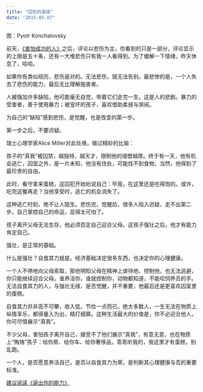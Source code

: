 ```yaml
---
title: "囚犯的蛋榚"
date: "2015-05-07"
---
```


图：Pyotr Konchalovsky

前天，[《害怕成功的人》](http://mp.weixin.qq.com/s?__biz=MjM5NDU0Mjk2MQ==&mid=206406842&idx=1&sn=9efca07cd96330a3c0bc83f353351725&scene=21#wechat_redirect)之后，评论以悲伤为主，你看到的只是一部分，评论显示的上限是五十条，还有一大堆悲伤只有我一人看得到。为了缓解一下情绪，昨天休息了，哈哈。

如果你有类似经历，悲伤是对的。无法悲伤，就无法告别。最悲惨的是，一个人失去了悲伤的能力，最后无比理解施害者。

人被强加许多缺陷，他可能毫无自觉，带着它们走完一生。这是人的悲剧。暴力的受害者，善于使用暴力；被宠坏的孩子，喜欢借助柔弱与哭闹。

为自己的“缺陷”感到悲伤，是觉醒，也是改变的第一步。

第一步之后，不要迟疑。

瑞士心理学家Alice Miller对此处境，做过精妙的比喻：

孩子的“真我”被囚禁，越独特，越天才，限制他的墙壁越厚。终于有一天，他有机会逃亡，囚室之外，是一片未知，他没有住处，可能找不到食物，当然，他得到了最珍贵的自由。

此时，看守拿来蛋榚，这囚犯开始劝说自己：毕竟，在这里还是吃得饱的。或许，吃完这餐再走？当他享受时，逃亡的机会消失了。

这种逃亡时刻，绝不让人陌生。悲伤完，觉醒后，很多人陷入迟疑，走不出第二步。自己掌控自己的命运，显得太可怕了。

孩子离开父母无法生存，他必须否定自己迎合父母。这孩子强壮之后，他才有能力肯定自己。

强壮，是正常的基础。

什么是强壮？自食其力就是。经济基础决定很多东西，也决定你的心理健康。

一个人不停地向父母索取，那他明知父母在精神上虐待他、控制他，也无法逃避，你只能继续迎合父母。谁养活你，谁就控制你，动物都知道，不能咬饲养员的手。无法自食其力的人，与强壮无缘，是否觉醒，并不重要，他最后还是更喜欢囚室里的蛋榚。

自食其力并非高不可攀，收入低，节俭一点而已。绝大多数人，一生无法在物质上纵情享乐，都得量入为出，精打细算。这种生活最大的价值是，你不必迎合他人，你可尽情展示“真我”。

不少父母，害怕孩子离开自己，接受不了他们展示“真我”，有意无意，也在物质上“贿赂”孩子：给你房、给你车、给你奢侈品，乖乖听我的，我这里才有蛋榚，别乱跑。

一个人，是否愿意养活自己，是否以自食其力为荣，是判断其心理健康与否的重要标准。

[建议阅读《逼出你的能力》](http://mp.weixin.qq.com/s?__biz=MjM5NDU0Mjk2MQ==&mid=201056695&idx=1&sn=9dafc197cc0bca886bd6efee575e2393&scene=21#wechat_redirect)
